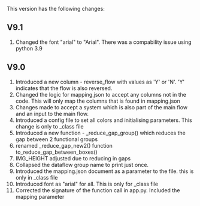 This version has the following changes:

V9.1
----
1. Changed the font "arial" to "Arial". There was a compability issue using python 3.9

V9.0
----
1. Introduced a new column - reverse_flow with values as 'Y' or 'N'. 'Y' indicates that the flow is also reversed.
2. Changed the logic for mapping.json to accept any columns not in the code. This will only map the columns that is found in mapping.json
3. Changes made to accept a system which is also part of the main flow and an input to the main flow.
4. Introduced a config file to set all colors and initialising parameters. This change is only to _class file
5. Introduced a new function - _reduce_gap_group() which reduces the gap between 2 functional groups
6. renamed _reduce_gap_new2() function to_reduce_gap_between_boxes()
7. IMG_HEIGHT adjusted due to reducing in gaps
8. Collapsed the dataflow group name to print just once.
9. Introduced the mapping.json document as a parameter to the file. this is only in _class file
10. Introduced font as "arial" for all. This is only for _class file
11. Corrected the signature of the function call in app.py. Included the mapping parameter
